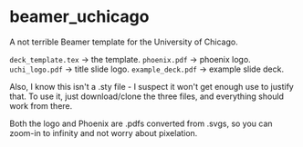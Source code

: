 # beamer_uchicago
A not terrible Beamer template for the University of Chicago.

`deck_template.tex` -> the template.
`phoenix.pdf`       -> phoenix logo.
`uchi_logo.pdf`     -> title slide logo.
`example_deck.pdf`  -> example slide deck.

Also, I know this isn't a .sty file - I suspect it won't get enough use to justify that. To use it, just download/clone the three files, and everything should work from there.

Both the logo and Phoenix are .pdfs converted from .svgs, so you can zoom-in to infinity and not worry about pixelation.
